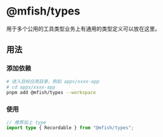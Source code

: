 # @mfish/types

用于多个公用的工具类型业务上有通用的类型定义可以放在这里。

## 用法

### 添加依赖

```bash
# 进入目标应用目录，例如 apps/xxxx-app
# cd apps/xxxx-app
pnpm add @mfish/types --workspace
```

### 使用

```ts
// 推荐加上 type
import type { Recordable } from "@mfish/types";
```
